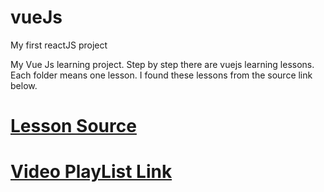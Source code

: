 # vueJs
My first reactJS project

My Vue Js learning project. Step by step there are vuejs learning lessons. Each folder means one lesson.
I found these lessons from the source link below.


# [Lesson Source](https://github.com/BomBoch/turkcekaynaklar-com#vuejs)<br>
# [Video PlayList Link ](https://www.youtube.com/playlist?list=PLa3NvhdFWNipwk1KXeUpVQnAiAfuBw4El)
